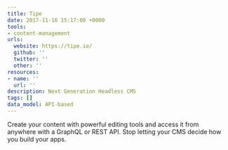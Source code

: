 ```yaml
---
title: Tipe
date: 2017-11-16 15:17:00 +0000
tools:
- content-management
urls:
  website: https://tipe.io/
  github: ''
  twitter: ''
  other: ''
resources:
- name: ''
  url: ''
description: Next Generation Headless CMS
tags: []
data_model: API-based
---
```

Create your content with powerful editing tools and access it from anywhere with a GraphQL or REST API. Stop letting your CMS decide how you build your apps.
